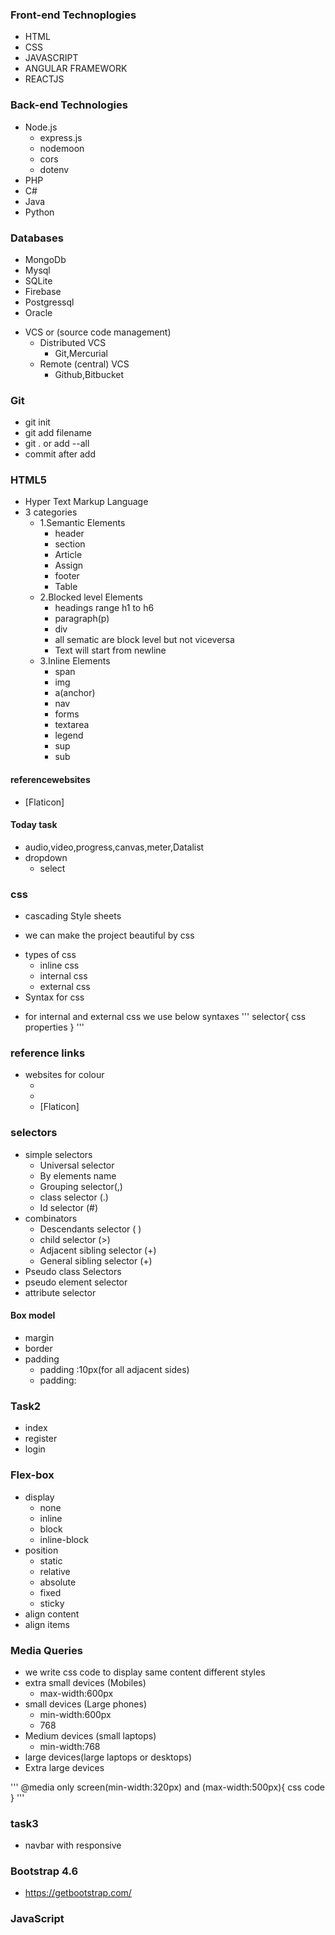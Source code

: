 ### Front-end Technoplogies

- HTML
- CSS
- JAVASCRIPT
- ANGULAR FRAMEWORK
- REACTJS

### Back-end Technologies

- Node.js
     - express.js
     - nodemoon
     - cors
     - dotenv
- PHP
- C#
- Java
- Python

### Databases

- MongoDb
- Mysql
- SQLite
- Firebase
- Postgressql
- Oracle

+ VCS or (source code management)
    - Distributed VCS
         - Git,Mercurial
    - Remote (central) VCS
         - Github,Bitbucket 
### Git
- git init
- git add filename
- git . or add --all
- commit after add
### HTML5
- Hyper Text Markup Language 
- 3 categories
   - 1.Semantic Elements
     - header
     - section
     - Article
     - Assign
     - footer
     - Table
   - 2.Blocked level Elements
     - headings range h1 to h6
     - paragraph(p)
     - div
     - all sematic are block level but not viceversa
     - Text will start from newline 
   - 3.Inline Elements
     - span
     - img
     - a(anchor)
     - nav
     - forms
     - textarea
     - legend
     - sup
     - sub
#### referencewebsites
- [Flaticon]
#### Today task
- audio,video,progress,canvas,meter,Datalist
 - dropdown
   - select
### css
+ cascading Style sheets
- we can make the project beautiful by css
+ types of css
  - inline css
  - internal css
  - external css
+ Syntax for css
- for internal and external css we use below syntaxes
'''
selector{
  css properties
}
'''
### reference links
+ websites for colour
  - [color contrast]:https://webaim.org/resources/contrastchecker/
  - [color codes]:https://htmlcolorcodes.com/
  - [Flaticon]
### selectors
+ simple selectors
  - Universal selector
  - By elements  name
  - Grouping selector(,)
  - class selector (.)
  - Id selector (#)
+ combinators
   + Descendants selector ( )
   + child selector (>)
   + Adjacent sibling selector (+)
   + General sibling selector (+)
+ Pseudo class Selectors
+ pseudo element selector
+ attribute selector

#### Box model
+ margin
+ border
+ padding
  - padding :10px(for all adjacent sides)
  - padding:
### Task2
- index
- register
- login
### Flex-box
+ display
  - none
  - inline
  - block
  - inline-block
+ position
  - static
  - relative
  - absolute
  - fixed
  - sticky
+ align content
+ align items
### Media Queries

- we write css code to display same content         different styles
- extra small devices (Mobiles)
   - max-width:600px
- small devices (Large phones)
   - min-width:600px
   - 768
- Medium devices (small laptops)
   - min-width:768
- large devices(large laptops or desktops)
- Extra large devices


'''
@media only screen(min-width:320px) and (max-width:500px){
  css code
}
'''
### task3
- navbar with responsive
### Bootstrap 4.6
- https://getbootstrap.com/
###  JavaScript